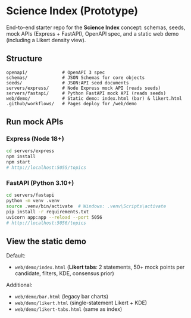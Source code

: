 # Science Index (Prototype)

End-to-end starter repo for the **Science Index** concept: schemas, seeds, mock APIs (Express + FastAPI), OpenAPI spec, and a static web demo (including a Likert density view).

## Structure
```
openapi/             # OpenAPI 3 spec
schemas/             # JSON Schemas for core objects
seeds/               # JSON:API seed documents
servers/express/     # Node Express mock API (reads seeds)
servers/fastapi/     # Python FastAPI mock API (reads seeds)
web/demo/            # Static demo: index.html (bar) & likert.html
.github/workflows/   # Pages deploy for /web/demo
```

## Run mock APIs

### Express (Node 18+)
```bash
cd servers/express
npm install
npm start
# http://localhost:5055/topics
```

### FastAPI (Python 3.10+)
```bash
cd servers/fastapi
python -m venv .venv
source .venv/bin/activate  # Windows: .venv\Scripts\activate
pip install -r requirements.txt
uvicorn app:app --reload --port 5056
# http://localhost:5056/topics
```

## View the static demo
Default:
- `web/demo/index.html` (**Likert tabs**: 2 statements, 50+ mock points per candidate, filters, KDE, consensus prior)

Additional:
- `web/demo/bar.html` (legacy bar charts)
- `web/demo/likert.html` (single-statement Likert + KDE)
- `web/demo/likert-tabs.html` (same as index)